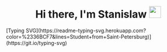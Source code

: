<h1 align="center">Hi there, I'm Stanislaw
<img src="https://github.com/blackcater/blackcater/raw/main/images/Hi.gif" height="32"/></h1>
[Typing SVG](https://readme-typing-svg.herokuapp.com?color=%2336BCF7&lines=Student+from+Saint-Petersburg)](https://git.io/typing-svg)
